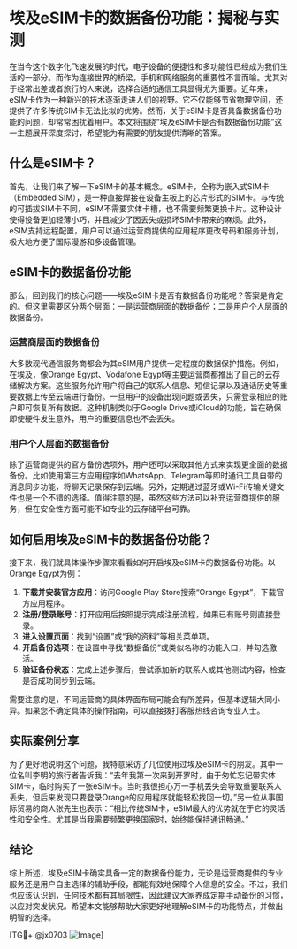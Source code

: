 # 埃及eSIM卡的数据备份功能：揭秘与实测

在当今这个数字化飞速发展的时代，电子设备的便捷性和多功能性已经成为我们生活的一部分。而作为连接世界的桥梁，手机和网络服务的重要性不言而喻。尤其对于经常出差或者旅行的人来说，选择合适的通信工具显得尤为重要。近年来，eSIM卡作为一种新兴的技术逐渐走进人们的视野。它不仅能够节省物理空间，还提供了许多传统SIM卡无法比拟的优势。然而，关于eSIM卡是否具备数据备份功能的问题，却常常困扰着用户。本文将围绕“埃及eSIM卡是否有数据备份功能”这一主题展开深度探讨，希望能为有需要的朋友提供清晰的答案。

## 什么是eSIM卡？

首先，让我们来了解一下eSIM卡的基本概念。eSIM卡，全称为嵌入式SIM卡（Embedded SIM），是一种直接焊接在设备主板上的芯片形式的SIM卡。与传统的可插拔SIM卡不同，eSIM不需要实体卡槽，也不需要频繁更换卡片。这种设计使得设备更加轻薄小巧，并且减少了因丢失或损坏SIM卡带来的麻烦。此外，eSIM支持远程配置，用户可以通过运营商提供的应用程序更改号码和服务计划，极大地方便了国际漫游和多设备管理。

## eSIM卡的数据备份功能

那么，回到我们的核心问题——埃及eSIM卡是否有数据备份功能呢？答案是肯定的。但这里需要区分两个层面：一是运营商层面的数据备份；二是用户个人层面的数据备份。

### 运营商层面的数据备份

大多数现代通信服务商都会为其eSIM用户提供一定程度的数据保护措施。例如，在埃及，像Orange Egypt、Vodafone Egypt等主要运营商都推出了自己的云存储解决方案。这些服务允许用户将自己的联系人信息、短信记录以及通话历史等重要数据上传至云端进行备份。一旦用户的设备出现问题或丢失，只需登录相应的账户即可恢复所有数据。这种机制类似于Google Drive或iCloud的功能，旨在确保即使硬件发生意外，用户的重要信息也不会丢失。

### 用户个人层面的数据备份

除了运营商提供的官方备份选项外，用户还可以采取其他方式来实现更全面的数据备份。比如使用第三方应用程序如WhatsApp、Telegram等即时通讯工具自带的消息同步功能，将聊天记录保存到云端。另外，定期通过蓝牙或Wi-Fi传输关键文件也是一个不错的选择。值得注意的是，虽然这些方法可以补充运营商提供的服务，但在安全性方面可能不如专业的云存储平台可靠。

## 如何启用埃及eSIM卡的数据备份功能？

接下来，我们就具体操作步骤来看看如何开启埃及eSIM卡的数据备份功能。以Orange Egypt为例：

1. **下载并安装官方应用**：访问Google Play Store搜索“Orange Egypt”，下载官方应用程序。
2. **注册/登录账号**：打开应用后按照提示完成注册流程，如果已有账号则直接登录。
3. **进入设置页面**：找到“设置”或“我的资料”等相关菜单项。
4. **开启备份选项**：在设置中寻找“数据备份”或类似名称的功能入口，并勾选激活。
5. **验证备份状态**：完成上述步骤后，尝试添加新的联系人或其他测试内容，检查是否成功同步到云端。

需要注意的是，不同运营商的具体界面布局可能会有所差异，但基本逻辑大同小异。如果您不确定具体的操作指南，可以直接拨打客服热线咨询专业人士。

## 实际案例分享

为了更好地说明这个问题，我特意采访了几位使用过埃及eSIM卡的朋友。其中一位名叫李明的旅行者告诉我：“去年我第一次来到开罗时，由于匆忙忘记带实体SIM卡，临时购买了一张eSIM卡。当时我很担心万一手机丢失会导致重要联系人丢失，但后来发现只要登录Orange的应用程序就能轻松找回一切。”另一位从事国际贸易的商人张先生也表示：“相比传统SIM卡，eSIM最大的优势就在于它的灵活性和安全性。尤其是当我需要频繁更换国家时，始终能保持通讯畅通。”

## 结论

综上所述，埃及eSIM卡确实具备一定的数据备份能力，无论是运营商提供的专业服务还是用户自主选择的辅助手段，都能有效地保障个人信息的安全。不过，我们也应该认识到，任何技术都有其局限性，因此建议大家养成定期手动备份的习惯，以应对突发状况。希望本文能够帮助大家更好地理解eSIM卡的功能特点，并做出明智的选择。

[TG💪+ @jx0703 ![Image](https://github.com/user-attachments/assets/dbca1d08-cadb-493c-b0ec-ad6f7a83f270)]